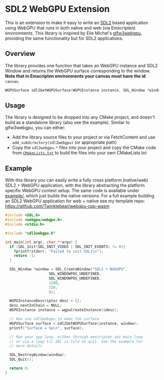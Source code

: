# SDL2 WebGPU Extension

This is an extension to make it easy to write an [SDL2](https://www.libsdl.org/)
based application using WebGPU that runs in both native and
web (via Emscripten) environments.
This library is inspired by Elie Michel's
[glfw3webgpu](https://github.com/eliemichel/glfw3webgpu),
providing the same functionality but for SDL2 applications.

## Overview

The library provides one function that takes an WebGPU instance
and SDL2 Window and returns the WebGPU surface corresponding to
the window. **Note that in Emscripten environments your canvas
must have the id** `canvas`.

```c
WGPUSurface sdl2GetWGPUSurface(WGPUInstance instance, SDL_Window *window);
```

## Usage

The library is designed to be dropped into any CMake project, and doesn't
build as a standalone library (also see the example). Similar to
glfw3webgpu, you can either:

- Add the library source files to your project or via FetchContent and
  use `add_subdirectory(sdl2webgpu)` (or appropriate path)
- Copy the `sdl2webgpu.*` files into your project and copy the CMake
  code from [`CMakeLists.txt`](CMakeLists.txt) to build the files into
  your own CMakeLists.txt

## Example

With this library you can easily write a fully cross platform (native/web)
SDL2 + WebGPU application, with the library abstracting the platform specific
WebGPU context setup. The same code is available under [example/](example/),
which just builds the native versions. For a full example building an
SDL2 WebGPU application for web + native see my template repo:
https://github.com/Twinklebear/webgpu-cpp-wasm

```c
#include <SDL.h>
#include <webgpu/webgpu.h>
#include <stdio.h>

#include "sdl2webgpu.h"

int main(int argc, char **argv) {
  if (SDL_Init(SDL_INIT_VIDEO | SDL_INIT_EVENTS) != 0){
    fprintf(stderr, "Failed to init SDL2\n");
    return -1;
  }

  SDL_Window *window = SDL_CreateWindow("SDL2 + WebGPU",
					SDL_WINDOWPOS_UNDEFINED,
					SDL_WINDOWPOS_UNDEFINED,
					1280,
					720,
					0);

  WGPUInstanceDescriptor desc = {};
  desc.nextInChain = NULL;
  WGPUInstance instance = wgpuCreateInstance(&desc);

  // Now use sdl2webgpu to make the surface
  WGPUSurface surface = sdl2GetWGPUSurface(instance, window);
  printf("Surface = %p\n", surface);

  // Run your app loop, either through emscripten set main loop
  // or via a loop til SDL is told to quit. See the example for
  // more details

  SDL_DestroyWindow(window);
  SDL_Quit();

  return 0;
}
```
